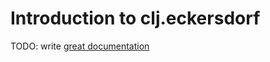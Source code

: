 # Introduction to clj.eckersdorf

TODO: write [great documentation](http://jacobian.org/writing/what-to-write/)
